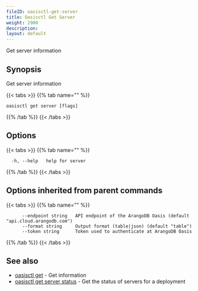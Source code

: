 ```yaml
---
fileID: oasisctl-get-server
title: Oasisctl Get Server
weight: 2900
description: 
layout: default
---
```

Get server information

## Synopsis

Get server information

{{< tabs >}}
{{% tab name="" %}}
```
oasisctl get server [flags]
```
{{% /tab %}}
{{< /tabs >}}

## Options

{{< tabs >}}
{{% tab name="" %}}
```
  -h, --help   help for server
```
{{% /tab %}}
{{< /tabs >}}

## Options inherited from parent commands

{{< tabs >}}
{{% tab name="" %}}
```
      --endpoint string   API endpoint of the ArangoDB Oasis (default "api.cloud.arangodb.com")
      --format string     Output format (table|json) (default "table")
      --token string      Token used to authenticate at ArangoDB Oasis
```
{{% /tab %}}
{{< /tabs >}}

## See also

* [oasisctl get]()	 - Get information
* [oasisctl get server status](oasisctl-get-server-status)	 - Get the status of servers for a deployment

